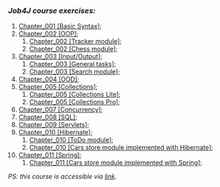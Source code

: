 ### _Job4J course exercises:_

1. [Chapter_001 [Basic Syntax]](https://github.com/V1a9/java-a-to-z/tree/master/chapter_001/src);
1. [Chapter_002 [OOP]](https://github.com/V1a9/java-a-to-z/tree/master/chapter_002);
    1. [Chapter_002 [Tracker module]](https://github.com/V1a9/java-a-to-z/tree/master/chapter_002/tracker);
    1. [Chapter_002 [Chess module]](https://github.com/V1a9/java-a-to-z/tree/master/chapter_002/chess);
1. [Chapter_003 [Input/Output]](https://github.com/V1a9/java-a-to-z/tree/master/chapter_003);
    1. [Chapter_003 [General tasks]](https://github.com/V1a9/java-a-to-z/tree/master/chapter_003/generaltasks);
    1. [Chapter_003 [Search module]](https://github.com/V1a9/java-a-to-z/tree/master/chapter_003/search);
1. [Chapter_004 [OOD]](https://github.com/V1a9/java-a-to-z/tree/master/chapter_004);
1. [Chapter_005 [Collections]](https://github.com/V1a9/java-a-to-z/tree/master/chapter_005);
    1. [Chapter_005 [Collections Lite]](https://github.com/V1a9/java-a-to-z/tree/master/chapter_005/src/main/java/com/vgoryashko/collectionslite);
    1. [Chapter_005 [Collections Pro]](https://github.com/V1a9/java-a-to-z/tree/master/chapter_005/src/main/java/com/vgoryashko/collectionspro);
1. [Chapter_007 [Concurrency]](https://github.com/V1a9/java-a-to-z/tree/master/chapter_007/src/main);
1. [Chapter_008 [SQL]](https://github.com/V1a9/java-a-to-z/tree/master/chapter_008/src/main/java/com/vgoryashko/sql);
1. [Chapter_009 [Servlets]](https://github.com/V1a9/java-a-to-z/tree/master/chapter_009/src/main/java/com/vgoryashko);
1. [Chapter_010 [Hibernate]](https://github.com/V1a9/java-a-to-z/tree/master/chapter_010);
    1. [Chapter_010 [ToDo module]](https://github.com/V1a9/java-a-to-z/tree/master/chapter_010/todo);
    1. [Chapter_010 [Cars store module implemented with Hibernate]](https://github.com/V1a9/java-a-to-z/tree/master/chapter_010/cars_store);
1. [Chapter_011 [Spring]](https://github.com/V1a9/java-a-to-z/tree/master/chapter_011);
    1. [Chapter_011 [Cars store module implemented with Spring]](https://github.com/V1a9/java-a-to-z/tree/master/chapter_011/cars_store_spring);

_PS: this course is accessible via [link](http://job4j.ru/courses/java_with_zero_to_job.html)._


    
